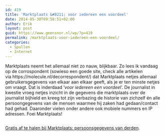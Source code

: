 ```yaml
---
id: 419
title: 'Marktplaats &#8211; voor iedereen een voordeel'
date: 2014-05-30T09:58:51+02:00
author: Erik
layout: post
guid: https://www.geensnor.nl/wp/?p=419
permalink: /marktplaats-voor-iedereen-een-voordeel/
categories:
  - Spullen
  - Internet
---
```

<p style="text-align: left;">
  Marktplaats neemt het allemaal niet zo nauw, blijkbaar. Zo lees ik vandaag op de corrospondent (sowieso een goede site, check alle artikelen via https://molecule.nl/decorrespondent/) dat Marktplaats netjes allemaal gebruikersgegevens van elkaar aan elkaar geeft, als je er ten minste netjes om vraagt. Dat is inderdaad &#8216;<em>voor iedereen een voordee</em>l&#8217;. De journalist in kwestie vroeg netjes inzicht in de gegevens die marktplaats over de journalist bijhield en kreeg tot zijn verbazing de historie van zichzelf én alle persoongegevens van de mensen waarmee hij zaken had gedaan/contact had gehad. Daaronder vielen onder andere ook mobiele nummers en IP adressen. Foei Marktplaats!
</p>

<p style="text-align: center;">
  <a href="https://decorrespondent.nl/1251/gratis-af-te-halen-bij-marktplaats-persoonsgegevens-van-derden/95278797108-d4ce6fe5"><img src="https://dynamic.decorrespondent.nl/ff-1401359585/media/141/53870cdebae127557362736.jpg" alt="" /></a>
</p>

[Gratis af te halen bij Marktplaats: persoonsgegevens van derden](https://decorrespondent.nl/1251/gratis-af-te-halen-bij-marktplaats-persoonsgegevens-van-derden/95278797108-d4ce6fe5).